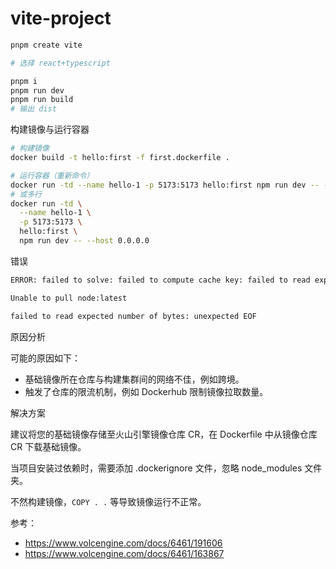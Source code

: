 # vite-project

```bash
pnpm create vite

# 选择 react+typescript

pnpm i
pnpm run dev
pnpm run build
# 输出 dist
```

构建镜像与运行容器

```bash
# 构建镜像
docker build -t hello:first -f first.dockerfile .

# 运行容器（重新命令）
docker run -td --name hello-1 -p 5173:5173 hello:first npm run dev -- --host 0.0.0.0
# 或多行
docker run -td \
  --name hello-1 \
  -p 5173:5173 \
  hello:first \
  npm run dev -- --host 0.0.0.0
```

错误

```bash
ERROR: failed to solve: failed to compute cache key: failed to read expected number of bytes: unexpected EOF
```

```bash
Unable to pull node:latest

failed to read expected number of bytes: unexpected EOF
```

原因分析

可能的原因如下：

- 基础镜像所在仓库与构建集群间的网络不佳，例如跨境。
- 触发了仓库的限流机制，例如 Dockerhub 限制镜像拉取数量。

解决方案

建议将您的基础镜像存储至火山引擎镜像仓库 CR，在 Dockerfile 中从镜像仓库 CR 下载基础镜像。

当项目安装过依赖时，需要添加 .dockerignore 文件，忽略 node_modules 文件夹。

不然构建镜像，`COPY . .` 等导致镜像运行不正常。

参考：

- https://www.volcengine.com/docs/6461/191606
- https://www.volcengine.com/docs/6461/163867
